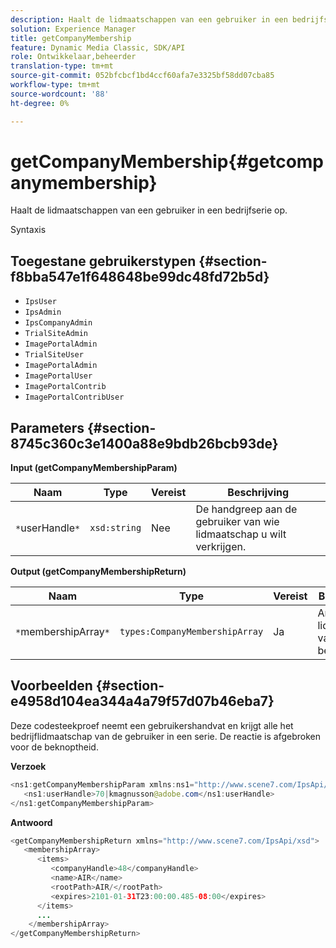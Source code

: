 ```yaml
---
description: Haalt de lidmaatschappen van een gebruiker in een bedrijfserie op.
solution: Experience Manager
title: getCompanyMembership
feature: Dynamic Media Classic, SDK/API
role: Ontwikkelaar,beheerder
translation-type: tm+mt
source-git-commit: 052bfcbcf1bd4ccf60afa7e3325bf58dd07cba85
workflow-type: tm+mt
source-wordcount: '88'
ht-degree: 0%

---
```



# getCompanyMembership{#getcompanymembership}

Haalt de lidmaatschappen van een gebruiker in een bedrijfserie op.

Syntaxis

## Toegestane gebruikerstypen {#section-f8bba547e1f648648be99dc48fd72b5d}

* `IpsUser`
* `IpsAdmin`
* `IpsCompanyAdmin`
* `TrialSiteAdmin`
* `ImagePortalAdmin`
* `TrialSiteUser`
* `ImagePortalAdmin`
* `ImagePortalUser`
* `ImagePortalContrib`
* `ImagePortalContribUser`

## Parameters {#section-8745c360c3e1400a88e9bdb26bcb93de}

**Input (getCompanyMembershipParam)**

| Naam | Type | Vereist | Beschrijving |
|---|---|---|---|
| `*`userHandle`*` | `xsd:string` | Nee | De handgreep aan de gebruiker van wie lidmaatschap u wilt verkrijgen. |

**Output (getCompanyMembershipReturn)**

| Naam | Type | Vereist | Beschrijving |
|---|---|---|---|
| `*`membershipArray`*` | `types:CompanyMembershipArray` | Ja | Array van lidmaatschap van bedrijven. |

## Voorbeelden {#section-e4958d104ea344a4a79f57d07b46eba7}

Deze codesteekproef neemt een gebruikershandvat en krijgt alle het bedrijflidmaatschap van de gebruiker in een serie. De reactie is afgebroken voor de beknoptheid.

**Verzoek**

```java
<ns1:getCompanyMembershipParam xmlns:ns1="http://www.scene7.com/IpsApi/xsd">
   <ns1:userHandle>70|kmagnusson@adobe.com</ns1:userHandle>
</ns1:getCompanyMembershipParam>
```

**Antwoord**

```java
<getCompanyMembershipReturn xmlns="http://www.scene7.com/IpsApi/xsd">
   <membershipArray>
      <items>
         <companyHandle>48</companyHandle>
         <name>AIR</name>
         <rootPath>AIR/</rootPath>
         <expires>2101-01-31T23:00:00.485-08:00</expires>
      </items>
      ...
    </membershipArray>
</getCompanyMembershipReturn>
```

